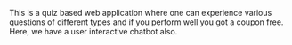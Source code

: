 This is a quiz based web application where one can experience various questions of different types and if you perform well you got a coupon free. Here, we have a user interactive chatbot also.
